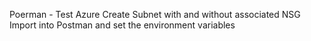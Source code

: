Poerman - Test Azure Create Subnet with and without associated NSG
Import into Postman and set the environment variables
